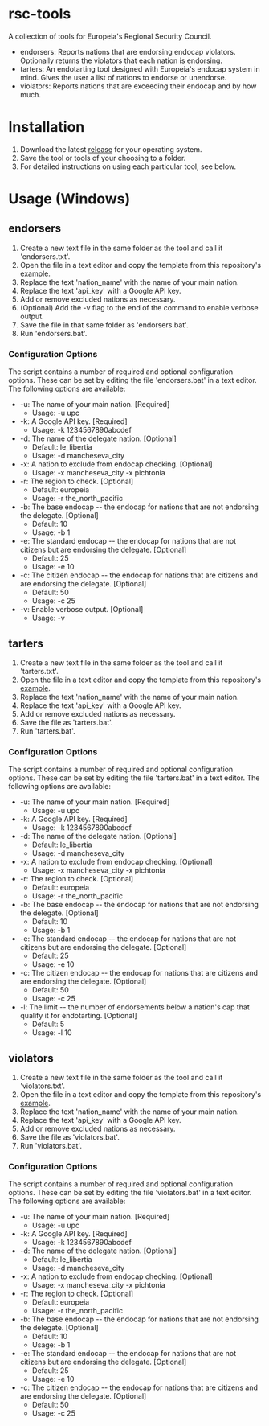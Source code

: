 # rsc-tools

A collection of tools for Europeia's Regional Security Council.

- endorsers: Reports nations that are endorsing endocap violators. Optionally returns the violators that each nation is endorsing.
- tarters: An endotarting tool designed with Europeia's endocap system in mind. Gives the user a list of nations to endorse or unendorse.
- violators: Reports nations that are exceeding their endocap and by how much.

# Installation

1. Download the latest [release](https://github.com/nsupc/rsc-tools/releases) for your operating system.
2. Save the tool or tools of your choosing to a folder.
3. For detailed instructions on using each particular tool, see below.

# Usage (Windows)

## endorsers

1. Create a new text file in the same folder as the tool and call it 'endorsers.txt'.
2. Open the file in a text editor and copy the template from this repository's [example](https://github.com/nsupc/rsc-tools/blob/main/scripts/endorsers.txt).
3. Replace the text 'nation_name' with the name of your main nation.
4. Replace the text 'api_key' with a Google API key.
5. Add or remove excluded nations as necessary.
6. (Optional) Add the -v flag to the end of the command to enable verbose output.
7. Save the file in that same folder as 'endorsers.bat'.
8. Run 'endorsers.bat'.

### Configuration Options

The script contains a number of required and optional configuration options. These can be set by editing the file 'endorsers.bat' in a text editor. The following options are available:

- -u: The name of your main nation. [Required]
  - Usage: -u upc
- -k: A Google API key. [Required]
  - Usage: -k 1234567890abcdef
- -d: The name of the delegate nation. [Optional]
  - Default: le_libertia
  - Usage: -d mancheseva_city
- -x: A nation to exclude from endocap checking. [Optional]
  - Usage: -x mancheseva_city -x pichtonia
- -r: The region to check. [Optional]
  - Default: europeia
  - Usage: -r the_north_pacific
- -b: The base endocap -- the endocap for nations that are not endorsing the delegate. [Optional]
  - Default: 10
  - Usage: -b 1
- -e: The standard endocap -- the endocap for nations that are not citizens but are endorsing the delegate. [Optional]
  - Default: 25
  - Usage: -e 10
- -c: The citizen endocap -- the endocap for nations that are citizens and are endorsing the delegate. [Optional]
  - Default: 50
  - Usage: -c 25
- -v: Enable verbose output. [Optional]
  - Usage: -v

## tarters

1. Create a new text file in the same folder as the tool and call it 'tarters.txt'.
2. Open the file in a text editor and copy the template from this repository's [example](https://github.com/nsupc/rsc-tools/blob/main/scripts/tarters.txt).
3. Replace the text 'nation_name' with the name of your main nation.
4. Replace the text 'api_key' with a Google API key.
5. Add or remove excluded nations as necessary.
6. Save the file as 'tarters.bat'.
7. Run 'tarters.bat'.

### Configuration Options

The script contains a number of required and optional configuration options. These can be set by editing the file 'tarters.bat' in a text editor. The following options are available:

- -u: The name of your main nation. [Required]
  - Usage: -u upc
- -k: A Google API key. [Required]
  - Usage: -k 1234567890abcdef
- -d: The name of the delegate nation. [Optional]
  - Default: le_libertia
  - Usage: -d mancheseva_city
- -x: A nation to exclude from endocap checking. [Optional]
  - Usage: -x mancheseva_city -x pichtonia
- -r: The region to check. [Optional]
  - Default: europeia
  - Usage: -r the_north_pacific
- -b: The base endocap -- the endocap for nations that are not endorsing the delegate. [Optional]
  - Default: 10
  - Usage: -b 1
- -e: The standard endocap -- the endocap for nations that are not citizens but are endorsing the delegate. [Optional]
  - Default: 25
  - Usage: -e 10
- -c: The citizen endocap -- the endocap for nations that are citizens and are endorsing the delegate. [Optional]
  - Default: 50
  - Usage: -c 25
- -l: The limit -- the number of endorsements below a nation's cap that qualify it for endotarting. [Optional]
  - Default: 5
  - Usage: -l 10

## violators

1. Create a new text file in the same folder as the tool and call it 'violators.txt'.
2. Open the file in a text editor and copy the template from this repository's [example](https://github.com/nsupc/rsc-tools/blob/main/scripts/violators.txt).
3. Replace the text 'nation_name' with the name of your main nation.
4. Replace the text 'api_key' with a Google API key.
5. Add or remove excluded nations as necessary.
6. Save the file as 'violators.bat'.
7. Run 'violators.bat'.

### Configuration Options

The script contains a number of required and optional configuration options. These can be set by editing the file 'violators.bat' in a text editor. The following options are available:

- -u: The name of your main nation. [Required]
  - Usage: -u upc
- -k: A Google API key. [Required]
  - Usage: -k 1234567890abcdef
- -d: The name of the delegate nation. [Optional]
  - Default: le_libertia
  - Usage: -d mancheseva_city
- -x: A nation to exclude from endocap checking. [Optional]
  - Usage: -x mancheseva_city -x pichtonia
- -r: The region to check. [Optional]
  - Default: europeia
  - Usage: -r the_north_pacific
- -b: The base endocap -- the endocap for nations that are not endorsing the delegate. [Optional]
  - Default: 10
  - Usage: -b 1
- -e: The standard endocap -- the endocap for nations that are not citizens but are endorsing the delegate. [Optional]
  - Default: 25
  - Usage: -e 10
- -c: The citizen endocap -- the endocap for nations that are citizens and are endorsing the delegate. [Optional]
  - Default: 50
  - Usage: -c 25
